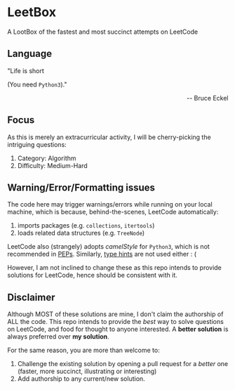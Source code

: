 # LeetBox
A LootBox of the fastest and most succinct attempts on LeetCode


## Language


"Life is short

(You need `Python3`)."

<p align="right"> -- Bruce Eckel </p>

## Focus

As this is merely an extracurricular activity, I will be cherry-picking the intriguing questions:

1. Category: Algorithm
2. Difficulty: Medium-Hard

## Warning/Error/Formatting issues

The code here may trigger warnings/errors while running on your local machine, which is because, behind-the-scenes, LeetCode automatically:

1. imports packages (e.g. `collections`, `itertools`)
2. loads related data structures (e.g. `TreeNode`)

LeetCode also (strangely) adopts *camelStyle* for `Python3`, which is not recommended in [PEPs](https://www.python.org/dev/peps/). Similarly, [type hints](https://www.python.org/dev/peps/pep-0484/) are not used either : (

However, I am not inclined to change these as this repo intends to provide solutions for LeetCode, hence should be consistent with it.


## Disclaimer

Although MOST of these solutions are mine, I don't claim the authorship of ALL the code. This repo intends to provide the *best* way to solve questions on LeetCode, and food for thought to anyone interested. A **better solution** is always preferred over **my solution**.

For the same reason, you are more than welcome to:

1. Challenge the existing solution by opening a pull request for a *better* one (faster, more succinct, illustrating or interesting)
2. Add authorship to any current/new solution.
